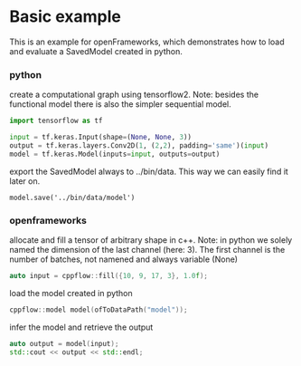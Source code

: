 # Basic example

This is an example for openFrameworks, which demonstrates how to load and evaluate a SavedModel created in python.

### python
create a computational graph using tensorflow2. Note: besides the functional model there is also the simpler sequential model.
```python
import tensorflow as tf

input = tf.keras.Input(shape=(None, None, 3))
output = tf.keras.layers.Conv2D(1, (2,2), padding='same')(input)
model = tf.keras.Model(inputs=input, outputs=output)
```
export the SavedModel always to ../bin/data. This way we can easily find it later on.
```
model.save('../bin/data/model')
```

### openframeworks

allocate and fill a tensor of arbitrary shape in c++. Note: in python we solely named the dimension of the last channel (here: 3). The first channel is the number of batches, not namened and always variable (None)

```c++
auto input = cppflow::fill({10, 9, 17, 3}, 1.0f);
```
load the model created in python
```c++
cppflow::model model(ofToDataPath("model"));
```
infer the model and retrieve the output
```c++
auto output = model(input);
std::cout << output << std::endl;
```
